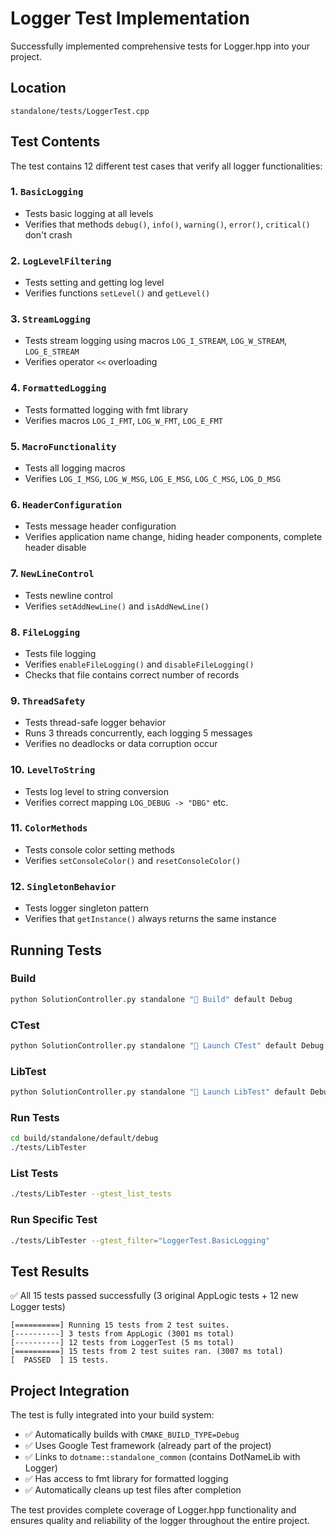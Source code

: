 # Logger Test Implementation

Successfully implemented comprehensive tests for Logger.hpp into your project.

## Location
```
standalone/tests/LoggerTest.cpp
```

## Test Contents

The test contains 12 different test cases that verify all logger functionalities:

### 1. `BasicLogging`
- Tests basic logging at all levels
- Verifies that methods `debug()`, `info()`, `warning()`, `error()`, `critical()` don't crash

### 2. `LogLevelFiltering`
- Tests setting and getting log level
- Verifies functions `setLevel()` and `getLevel()`

### 3. `StreamLogging`
- Tests stream logging using macros `LOG_I_STREAM`, `LOG_W_STREAM`, `LOG_E_STREAM`
- Verifies operator `<<` overloading

### 4. `FormattedLogging`
- Tests formatted logging with fmt library
- Verifies macros `LOG_I_FMT`, `LOG_W_FMT`, `LOG_E_FMT`

### 5. `MacroFunctionality`
- Tests all logging macros
- Verifies `LOG_I_MSG`, `LOG_W_MSG`, `LOG_E_MSG`, `LOG_C_MSG`, `LOG_D_MSG`

### 6. `HeaderConfiguration`
- Tests message header configuration
- Verifies application name change, hiding header components, complete header disable

### 7. `NewLineControl`
- Tests newline control
- Verifies `setAddNewLine()` and `isAddNewLine()`

### 8. `FileLogging`
- Tests file logging
- Verifies `enableFileLogging()` and `disableFileLogging()`
- Checks that file contains correct number of records

### 9. `ThreadSafety`
- Tests thread-safe logger behavior
- Runs 3 threads concurrently, each logging 5 messages
- Verifies no deadlocks or data corruption occur

### 10. `LevelToString`
- Tests log level to string conversion
- Verifies correct mapping `LOG_DEBUG -> "DBG"` etc.

### 11. `ColorMethods`
- Tests console color setting methods
- Verifies `setConsoleColor()` and `resetConsoleColor()`

### 12. `SingletonBehavior`
- Tests logger singleton pattern
- Verifies that `getInstance()` always returns the same instance

## Running Tests

### Build
```bash
python SolutionController.py standalone "🔨 Build" default Debug
```

### CTest
```bash
python SolutionController.py standalone "🧪 Launch CTest" default Debug
```

### LibTest
```bash
python SolutionController.py standalone "🧪 Launch LibTest" default Debug
```

### Run Tests
```bash
cd build/standalone/default/debug
./tests/LibTester
```

### List Tests
```bash
./tests/LibTester --gtest_list_tests
```

### Run Specific Test
```bash
./tests/LibTester --gtest_filter="LoggerTest.BasicLogging"
```

## Test Results

✅ All 15 tests passed successfully (3 original AppLogic tests + 12 new Logger tests)

```
[==========] Running 15 tests from 2 test suites.
[----------] 3 tests from AppLogic (3001 ms total)
[----------] 12 tests from LoggerTest (5 ms total)
[==========] 15 tests from 2 test suites ran. (3007 ms total)
[  PASSED  ] 15 tests.
```

## Project Integration

The test is fully integrated into your build system:
- ✅ Automatically builds with `CMAKE_BUILD_TYPE=Debug`
- ✅ Uses Google Test framework (already part of the project)
- ✅ Links to `dotname::standalone_common` (contains DotNameLib with Logger)
- ✅ Has access to fmt library for formatted logging
- ✅ Automatically cleans up test files after completion

The test provides complete coverage of Logger.hpp functionality and ensures quality and reliability of the logger throughout the entire project.
